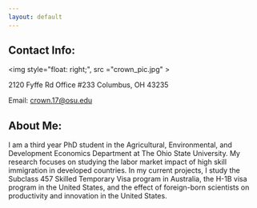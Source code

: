 ```yaml
---
layout: default
---
```



## Contact Info:
<img style="float: right;", src ="crown_pic.jpg" \>

2120 Fyffe Rd
Office #233 
Columbus, OH 43235

Email: crown.17@osu.edu


## About Me:
I am a third year PhD student in the Agricultural, Environmental, and Development Economics Department at The Ohio State University.  My research focuses on studying the labor market impact of high skill immigration in developed countries.  In my current projects, I study the Subclass 457 Skilled Temporary Visa program in Australia, the H-1B visa program in the United States, and the effect of foreign-born scientists on productivity and innovation in the United States.